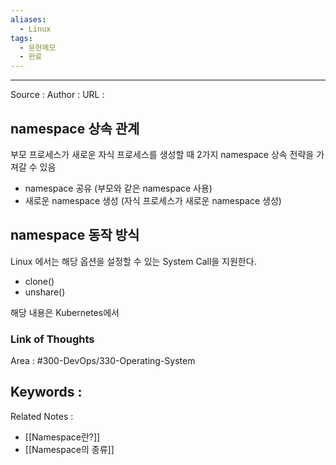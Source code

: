 ```yaml
---
aliases:
  - Linux
tags:
  - 문헌메모
  - 완료
---
```



---


Source :
Author : 
URL :

## namespace 상속 관계
부모 프로세스가 새로운 자식 프로세스를 생성할 때 2가지 namespace 상속 전략을 가져갈 수 있음
- namespace 공유 (부모와 같은 namespace 사용)
- 새로운 namespace 생성 (자식 프로세스가 새로운 namespace 생성)

## namespace 동작 방식
Linux 에서는 해당 옵션을 설정할 수 있는 System Call을 지원한다.
- clone()
- unshare()

해당 내용은 Kubernetes에서 


### Link of Thoughts
Area : #300-DevOps/330-Operating-System 

Keywords :
- 

Related Notes : 
- [[Namespace란?]]
- [[Namespace의 종류]]